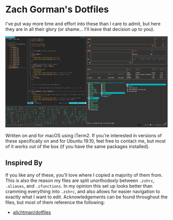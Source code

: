 # Zach Gorman's Dotfiles

I've put way more time and effort into these than I care to admit, but here they
are in all their glory (or shame... I'll leave that decision up to you).

![tmux_img](img/terminal_tmux.png)

Written on and for macOS using iTerm2. If you're interested in versions of these
specifically on and for Ubuntu 19.10, feel free to contact me, but most of it
works out of the box (if you have the same packages installed).

## Inspired By

If you like any of these, you'll love where I copied a majority of them from.
This is also the reason my files are split unorthodoxly between `.zshrc`, `.aliases`,
and `.zfunctions`. In my opinion this set up looks better than cramming everything
into `.zshrc`, and also allows for easier navigation to exactly what I want to edit.
Acknowledgements can be found throughout the files, but most of them reference
the following:

- [alichtman/dotfiles](https://github.com/alichtman/dotfiles)
